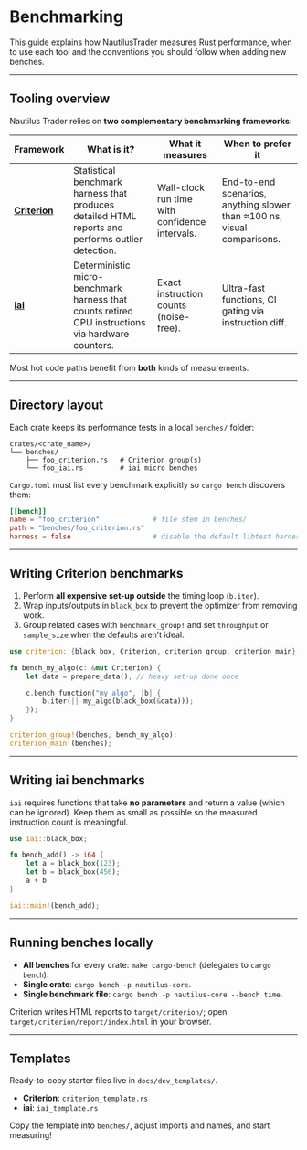 # Benchmarking

This guide explains how NautilusTrader measures Rust performance, when to
use each tool and the conventions you should follow when adding new benches.

---

## Tooling overview

Nautilus Trader relies on **two complementary benchmarking frameworks**:

| Framework | What is it? | What it measures | When to prefer it |
|-----------|-------------|------------------|-------------------|
| [**Criterion**](https://docs.rs/criterion/latest/criterion/) | Statistical benchmark harness that produces detailed HTML reports and performs outlier detection. | Wall-clock run time with confidence intervals. | End-to-end scenarios, anything slower than ≈100 ns, visual comparisons. |
| [**iai**](https://docs.rs/iai/latest/iai/) | Deterministic micro-benchmark harness that counts retired CPU instructions via hardware counters. | Exact instruction counts (noise-free). | Ultra-fast functions, CI gating via instruction diff. |

Most hot code paths benefit from **both** kinds of measurements.

---

## Directory layout

Each crate keeps its performance tests in a local `benches/` folder:

```text
crates/<crate_name>/
└── benches/
    ├── foo_criterion.rs   # Criterion group(s)
    └── foo_iai.rs         # iai micro benches
```

`Cargo.toml` must list every benchmark explicitly so `cargo bench` discovers
them:

```toml
[[bench]]
name = "foo_criterion"             # file stem in benches/
path = "benches/foo_criterion.rs"
harness = false                    # disable the default libtest harness
```

---

## Writing Criterion benchmarks

1. Perform **all expensive set-up outside** the timing loop (`b.iter`).
2. Wrap inputs/outputs in `black_box` to prevent the optimizer from removing
   work.
3. Group related cases with `benchmark_group!` and set `throughput` or
   `sample_size` when the defaults aren’t ideal.

```rust
use criterion::{black_box, Criterion, criterion_group, criterion_main};

fn bench_my_algo(c: &mut Criterion) {
    let data = prepare_data(); // heavy set-up done once

    c.bench_function("my_algo", |b| {
        b.iter(|| my_algo(black_box(&data)));
    });
}

criterion_group!(benches, bench_my_algo);
criterion_main!(benches);
```

---

## Writing iai benchmarks

`iai` requires functions that take **no parameters** and return a value (which
can be ignored). Keep them as small as possible so the measured instruction
count is meaningful.

```rust
use iai::black_box;

fn bench_add() -> i64 {
    let a = black_box(123);
    let b = black_box(456);
    a + b
}

iai::main!(bench_add);
```

---

## Running benches locally

- **All benches** for every crate: `make cargo-bench` (delegates to `cargo bench`).
- **Single crate**: `cargo bench -p nautilus-core`.
- **Single benchmark file**: `cargo bench -p nautilus-core --bench time`.

Criterion writes HTML reports to `target/criterion/`; open `target/criterion/report/index.html` in your browser.

---

## Templates

Ready-to-copy starter files live in `docs/dev_templates/`.

- **Criterion**: `criterion_template.rs`
- **iai**: `iai_template.rs`

Copy the template into `benches/`, adjust imports and names, and start measuring!
